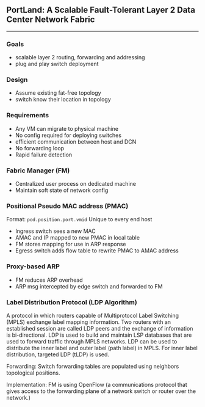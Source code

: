 ## PortLand: A Scalable Fault-Tolerant Layer 2 Data Center Network Fabric
---- 
### Goals
- scalable layer 2 routing, forwarding and addressing
- plug and play switch deployment
### Design
- Assume existing fat-free topology
- switch know their location in topology
### Requirements
- Any VM can migrate to physical machine
- No config required for deploying switches
- efficient communication between host and DCN
- No forwarding loop
- Rapid failure detection

### Fabric Manager (FM)
- Centralized user process on dedicated machine
- Maintain soft state of network config
### Positional Pseudo MAC address (PMAC)
Format: `pod.position.port.vmid`
Unique to every end host
- Ingress switch sees a new MAC
- AMAC and IP mapped to new PMAC in local table
- FM stores mapping for use in ARP response
- Egress switch adds flow table to rewrite PMAC to AMAC address
### Proxy-based ARP
- FM reduces ARP overhead
- ARP msg intercepted by edge switch and forwarded to FM

### Label Distribution Protocol (LDP Algorithm)
A protocol in which routers capable of Multiprotocol Label Switching (MPLS) exchange label mapping information. Two routers with an established session are called LDP peers and the exchange of information is bi-directional. LDP is used to build and maintain LSP databases that are used to forward traffic through MPLS networks. LDP can be used to distribute the inner label and outer label (path label) in MPLS. For inner label distribution, targeted LDP (tLDP) is used. 

Forwarding: Switch forwarding tables are populated using neighbors topological positions.

Implementation: FM is using OpenFlow (a communications protocol that gives access to the forwarding plane of a network switch or router over the network.)

